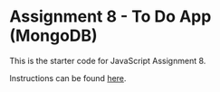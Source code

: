 # Assignment 8 - To Do App (MongoDB)
 

This is the starter code for JavaScript Assignment 8.

Instructions can be found [here](https://fvtc.software/appel/javascript/assignment-7).
